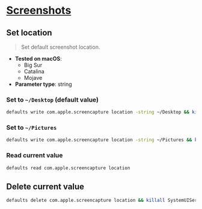 # [Screenshots](../readme.md)

## Set location

> Set default screenshot location.

- **Tested on macOS**:
  * Big Sur
  * Catalina
  * Mojave
- **Parameter type**: string

### Set to `~/Desktop` (default value)
```bash
defaults write com.apple.screencapture location -string ~/Desktop && killall SystemUIServer
```

### Set to `~/Pictures`
```bash
defaults write com.apple.screencapture location -string ~/Pictures && killall SystemUIServer
```

### Read current value
```bash
defaults read com.apple.screencapture location
```

## Delete current value
```bash
defaults delete com.apple.screencapture location && killall SystemUIServer
```

